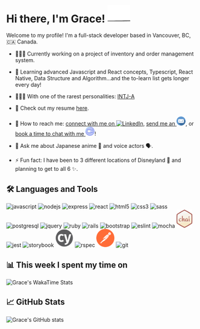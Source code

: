 # Hi there, I'm Grace! <img width="60px" src="./doc/paw-waving-cropped.webp" />
Welcome to my profile!
I'm a full-stack developer based in Vancouver, BC, 🇨🇦 Canada.

- 👩🏻‍💻 Currently working on a project of inventory and order management system.
- 🧐 Learning advanced Javascript and React concepts, Typescript, React Native, Data Structure and Algorithm...and the to-learn list gets longer every day!

- 🧚🏻‍♀️ With one of the rarest personalities: [INTJ-A](https://www.16personalities.com/intj-personality)
- 📃 Check out my resume [here](https://resume.creddle.io/resume/4a6hla5b984).
- 🔗 How to reach me: [connect with me on <img alt="LinkedIn" height="24px" width="auto" src="https://cdn.jsdelivr.net/gh/devicons/devicon/icons/linkedin/linkedin-original.svg" />](https://www.linkedin.com/in/gracewangwxt/), [send me an <img alt="email" height="24px" src="./doc/email.png" />](mailto:wangxiaotian2012@gmail.com), or [book a time to chat with me <img alt="video call" height="24px" src="./doc/video-call-icon.svg">](https://calendly.com/gracewxt/20min)!
- 💬 Ask me about Japanese anime 👾 and voice actors 🗣.
- ⚡ Fun fact: I have been to 3 different locations of Disneyland 🎡 and planning to get to all 6 ✨.

## 🛠 Languages and Tools
<p>
<img alt="javascript" height="48px" src="https://cdn.jsdelivr.net/gh/devicons/devicon/icons/javascript/javascript-plain.svg" />
<img alt="nodejs" height="48px" src="https://cdn.jsdelivr.net/gh/devicons/devicon/icons/nodejs/nodejs-original-wordmark.svg" />
<img alt="express" height="48px" src="https://cdn.jsdelivr.net/gh/devicons/devicon/icons/express/express-original-wordmark.svg" />
<img alt="react" height="48px" src="https://cdn.jsdelivr.net/gh/devicons/devicon/icons/react/react-original-wordmark.svg" />
<img alt="html5" height="48px" src="https://cdn.jsdelivr.net/gh/devicons/devicon/icons/html5/html5-original-wordmark.svg" />
<img alt="css3" height="48px" src="https://cdn.jsdelivr.net/gh/devicons/devicon/icons/css3/css3-original-wordmark.svg" />
<img alt="sass" height="48px" src="https://cdn.jsdelivr.net/gh/devicons/devicon/icons/sass/sass-original.svg" />
<img alt="postgresql" height="48px" src="https://cdn.jsdelivr.net/gh/devicons/devicon/icons/postgresql/postgresql-original-wordmark.svg" />
<img alt="jquery" height="48px" src="https://cdn.jsdelivr.net/gh/devicons/devicon/icons/jquery/jquery-original-wordmark.svg" />
<img alt="ruby" height="48px" src="https://cdn.jsdelivr.net/gh/devicons/devicon/icons/ruby/ruby-original-wordmark.svg" />
<img alt="rails" height="48px" src="https://cdn.jsdelivr.net/gh/devicons/devicon/icons/rails/rails-plain-wordmark.svg" />
<img alt="bootstrap" height="48px" src="https://cdn.jsdelivr.net/gh/devicons/devicon/icons/bootstrap/bootstrap-plain-wordmark.svg" />
<img alt="eslint" height="48px" src="https://cdn.jsdelivr.net/gh/devicons/devicon/icons/eslint/eslint-original-wordmark.svg" />
<img alt="mocha" height="48px" src="https://cdn.jsdelivr.net/gh/devicons/devicon/icons/mocha/mocha-plain.svg" />
<img alt="chai" height="48px" src="./doc/chai.png" />
<img alt="jest" height="48px" src="https://cdn.jsdelivr.net/gh/devicons/devicon/icons/jest/jest-plain.svg" />
<img alt="storybook" height="48px" src="https://cdn.jsdelivr.net/gh/devicons/devicon/icons/storybook/storybook-original-wordmark.svg" />
<img alt="cypress" height="48px" src="./doc/cypress.svg"/>
<img alt="rspec" height="48px" src="https://cdn.jsdelivr.net/gh/devicons/devicon/icons/rspec/rspec-original-wordmark.svg" />
<img alt="postman" height="48px" src="./doc/postman.svg" />
<img alt="git" height="48px" src="https://cdn.jsdelivr.net/gh/devicons/devicon/icons/git/git-original-wordmark.svg" />
</p>


## 📊 This week I spent my time on
![Grace's WakaTime Stats](https://github-readme-stats.vercel.app/api/wakatime?username=GraceWXT&hide_title=true&hide_border=true)
## 📈 GitHub Stats
![Grace's GitHub stats](https://github-readme-stats.vercel.app/api?username=GraceWXT&theme=default&show_icons=true&hide_title=true&hide_border=true&hide=issues,contribs)
